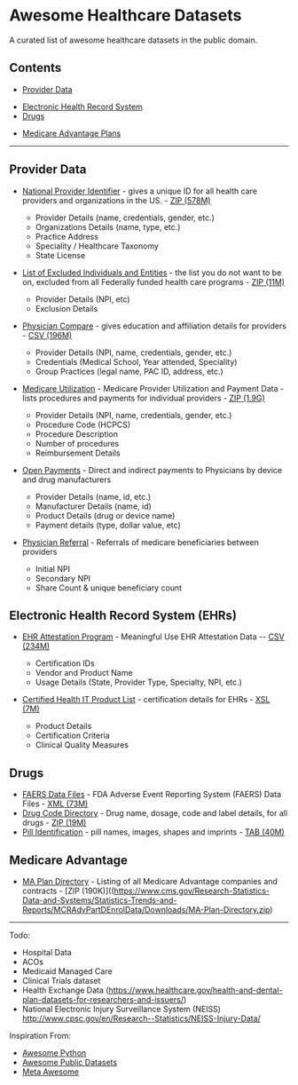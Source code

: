 # Awesome Healthcare Datasets
A curated list of awesome healthcare datasets in the public domain.


## Contents
- [Provider Data](#provider-data)
<!-- - [Hospital Data](#hospital-data) -->
- [Electronic Health Record System](#eletronic-health-record-system)
- [Drugs](#drugs)
<!-- - [Accountable Care Organizations](#accountable-care-organizations) -->
- [Medicare Advantage Plans](#medicare-advantage-plans)

- - -

## Provider Data
* [National Provider Identifier](http://download.cms.gov/nppes/NPI_Files.html) - gives a unique ID for all health care providers and organizations in the US. - [ZIP (578M)](http://download.cms.gov/nppes/NPPES_Data_Dissemination_June_2016.zip)
  * Provider Details (name, credentials, gender, etc.)
  * Organizations Details (name, type, etc.)
  * Practice Address
  * Speciality / Healthcare Taxonomy
  * State License

* [List of Excluded Individuals and Entities](http://oig.hhs.gov/exclusions/exclusions_list.asp) - the list you do not want to be on, excluded from all Federally funded health care programs - [ZIP (11M)](http://oig.hhs.gov/exclusions/downloadables/UPDATED.csv)
  * Provider Details (NPI, etc)
  * Exclusion Details

* [Physician Compare](https://data.medicare.gov/data/physician-compare) - gives education and affiliation details for providers - [CSV (196M)](https://data.medicare.gov/api/views/s63f-csi6/rows.csv?accessType=DOWNLOAD)
  * Provider Details (NPI, name, credentials, gender, etc.)
  * Credentials (Medical School, Year attended, Speciality)
  * Group Practices (legal name, PAC ID, address, etc.)


* [Medicare Utilization](https://www.cms.gov/Research-Statistics-Data-and-Systems/Statistics-Trends-and-Reports/Medicare-Provider-Charge-Data/Physician-and-Other-Supplier.html) - Medicare Provider Utilization and Payment Data - lists procedures and payments for individual providers -  [ZIP (1.9G)](http://download.cms.gov/Research-Statistics-Data-and-Systems/Statistics-Trends-and-Reports/Medicare-Provider-Charge-Data/Downloads/Medicare_Provider_Util_Payment_PUF_CY2014.zip)
  * Provider Details (NPI, name, credentials, gender, etc.)
  * Procedure Code (HCPCS)
  * Procedure Description
  * Number of procedures
  * Reimbursement Details

* [Open Payments](https://www.cms.gov/OpenPayments/Explore-the-Data/Dataset-Downloads.html) - Direct and indirect payments to Physicians by device and drug manufacturers
  * Provider Details (name, id, etc.)
  * Manufacturer Details (name, id)
  * Product Details (drug or device name)
  * Payment details (type, dollar value, etc)

* [Physician Referral](https://questions.cms.gov/faq.php?faqId=7977) - Referrals of medicare beneficiaries between providers
  * Initial NPI
  * Secondary NPI
  * Share Count & unique beneficiary count

<!-- ## Hospital Data
* [Hospital Compare](https://data.medicare.gov/data/hospital-compare) -  -->


## Electronic Health Record System (EHRs)
* [EHR Attestation Program](http://dashboard.healthit.gov/datadashboard/documentation/ehr-products-mu-attestation-data-documentation.php) - Meaningful Use EHR Attestation Data -- [CSV  (234M)](http://dashboard.healthit.gov/datadashboard/data/MU_REPORT.csv)
  * Certification IDs
  * Vendor and Product Name
  * Usage Details (State, Provider Type, Specialty, NPI, etc.)
  
* [Certified Health IT Product List](http://oncchpl.force.com/ehrcert) - certification details for EHRs - [XSL (7M)](http://oncchpl.force.com/ehrcert/DownloadReport)
  * Product Details
  * Certification Criteria
  * Clinical Quality Measures

## Drugs
* [FAERS Data Files](http://www.fda.gov/Drugs/GuidanceComplianceRegulatoryInformation/Surveillance/AdverseDrugEffects/ucm082193.htm) - FDA Adverse Event Reporting System (FAERS) Data Files - [XML (73M)](http://www.fda.gov/downloads/Drugs/GuidanceComplianceRegulatoryInformation/Surveillance/UCM477218.zip)
* [Drug Code Directory](http://www.fda.gov/Drugs/InformationOnDrugs/ucm142438.htm) - Drug name, dosage, code and label details, for all drugs - [ZIP (19M)](http://www.accessdata.fda.gov/cder/ndc.zip)  
* [Pill Identification](https://pillbox.nlm.nih.gov/developer.html#data) - pill names, images, shapes and imprints - [TAB (40M)](https://pillbox.nlm.nih.gov/downloads/pillbox_engine_20150511.tab)


## Medicare Advantage
* [MA Plan Directory](https://www.cms.gov/Research-Statistics-Data-and-Systems/Statistics-Trends-and-Reports/MCRAdvPartDEnrolData/MA-Plan-Directory.html) - Listing of all Medicare Advantage companies and contracts - [ZIP (190K)]((https://www.cms.gov/Research-Statistics-Data-and-Systems/Statistics-Trends-and-Reports/MCRAdvPartDEnrolData/Downloads/MA-Plan-Directory.zip)



- - -

Todo:
* Hospital Data
* ACOs
* Medicaid Managed Care
* Clinical Trials dataset
* Health Exchange Data (https://www.healthcare.gov/health-and-dental-plan-datasets-for-researchers-and-issuers/)
* National Electronic Injury Surveillance System (NEISS)
http://www.cpsc.gov/en/Research--Statistics/NEISS-Injury-Data/

Inspiration From:
* [Awesome Python](https://github.com/vinta/awesome-python)
* [Awesome Public Datasets](https://github.com/caesar0301/awesome-public-datasets)
* [Meta Awesome](https://github.com/sindresorhus/awesome)
